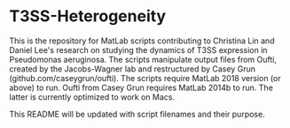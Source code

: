 # T3SS-Heterogeneity
This is the repository for MatLab scripts contributing to Christina Lin and Daniel Lee's research on studying the dynamics of T3SS expression in Pseudomonas aeruginosa.
The scripts manipulate output files from Oufti, created by the Jacobs-Wagner lab and restructured by Casey Grun (github.com/caseygrun/oufti).
The scripts require MatLab 2018 version (or above) to run. Oufti from Casey Grun requires MatLab 2014b to run. The latter is currently optimized to work on Macs.

This README will be updated with script filenames and their purpose.
